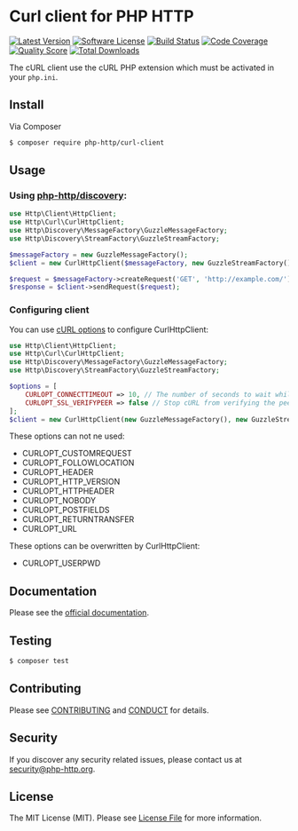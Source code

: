 # Curl client for PHP HTTP

[![Latest Version](https://img.shields.io/github/release/php-http/curl-client.svg?style=flat-square)](https://github.com/php-http/curl-client/releases)
[![Software License](https://img.shields.io/badge/license-MIT-brightgreen.svg?style=flat-square)](LICENSE)
[![Build Status](https://img.shields.io/travis/php-http/curl-client.svg?style=flat-square)](https://travis-ci.org/php-http/curl-client)
[![Code Coverage](https://img.shields.io/scrutinizer/coverage/g/php-http/curl-client.svg?style=flat-square)](https://scrutinizer-ci.com/g/php-http/curl-client)
[![Quality Score](https://img.shields.io/scrutinizer/g/php-http/curl-client.svg?style=flat-square)](https://scrutinizer-ci.com/g/php-http/curl-client)
[![Total Downloads](https://img.shields.io/packagist/dt/php-http/curl-client.svg?style=flat-square)](https://packagist.org/packages/php-http/curl-client)

The cURL client use the cURL PHP extension which must be activated in your `php.ini`.


## Install

Via Composer

``` bash
$ composer require php-http/curl-client
```

## Usage

### Using [php-http/discovery](https://packagist.org/packages/php-http/discovery):

```php
use Http\Client\HttpClient;
use Http\Curl\CurlHttpClient;
use Http\Discovery\MessageFactory\GuzzleMessageFactory;
use Http\Discovery\StreamFactory\GuzzleStreamFactory;

$messageFactory = new GuzzleMessageFactory();
$client = new CurlHttpClient($messageFactory, new GuzzleStreamFactory());

$request = $messageFactory->createRequest('GET', 'http://example.com/');
$response = $client->sendRequest($request);

```

### Configuring client

You can use [cURL options](http://php.net/curl_setopt) to configure CurlHttpClient:

```php
use Http\Client\HttpClient;
use Http\Curl\CurlHttpClient;
use Http\Discovery\MessageFactory\GuzzleMessageFactory;
use Http\Discovery\StreamFactory\GuzzleStreamFactory;

$options = [
    CURLOPT_CONNECTTIMEOUT => 10, // The number of seconds to wait while trying to connect. 
    CURLOPT_SSL_VERIFYPEER => false // Stop cURL from verifying the peer's certificate
];
$client = new CurlHttpClient(new GuzzleMessageFactory(), new GuzzleStreamFactory(), $options);
```

These options can not ne used:

* CURLOPT_CUSTOMREQUEST
* CURLOPT_FOLLOWLOCATION
* CURLOPT_HEADER
* CURLOPT_HTTP_VERSION
* CURLOPT_HTTPHEADER
* CURLOPT_NOBODY
* CURLOPT_POSTFIELDS
* CURLOPT_RETURNTRANSFER
* CURLOPT_URL

These options can be overwritten by CurlHttpClient:

* CURLOPT_USERPWD

## Documentation

Please see the [official documentation](http://php-http.readthedocs.org/en/latest/).

## Testing

``` bash
$ composer test
```

## Contributing

Please see [CONTRIBUTING](CONTRIBUTING.md) and [CONDUCT](CONDUCT.md) for details.


## Security

If you discover any security related issues, please contact us at
[security@php-http.org](mailto:security@php-http.org).


## License

The MIT License (MIT). Please see [License File](LICENSE) for more information.
